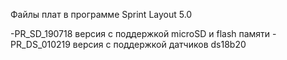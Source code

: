 Файлы плат в программе Sprint Layout 5.0

-PR_SD_190718 версия с поддержкой microSD и flash памяти
-PR_DS_010219 версия с поддержкой датчиков ds18b20
